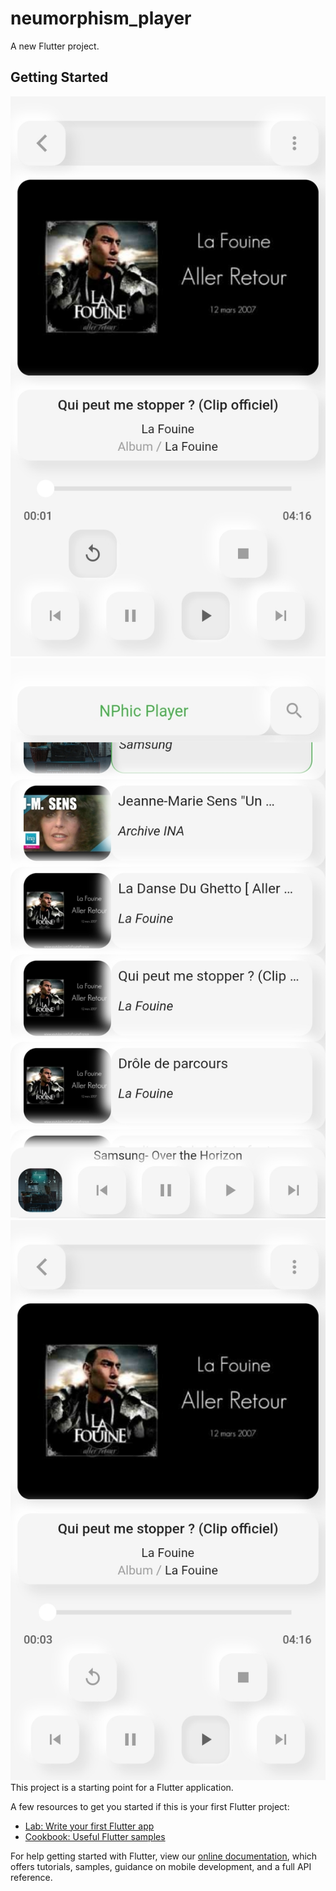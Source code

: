 # neumorphism_player

A new Flutter project.

## Getting Started

<img src="./git-assets/1.jpg" />
<img src="./git-assets/2.jpg" />
<img src="./git-assets/3.jpg" />
This project is a starting point for a Flutter application.

A few resources to get you started if this is your first Flutter project:

- [Lab: Write your first Flutter app](https://flutter.dev/docs/get-started/codelab)
- [Cookbook: Useful Flutter samples](https://flutter.dev/docs/cookbook)

For help getting started with Flutter, view our
[online documentation](https://flutter.dev/docs), which offers tutorials,
samples, guidance on mobile development, and a full API reference.
